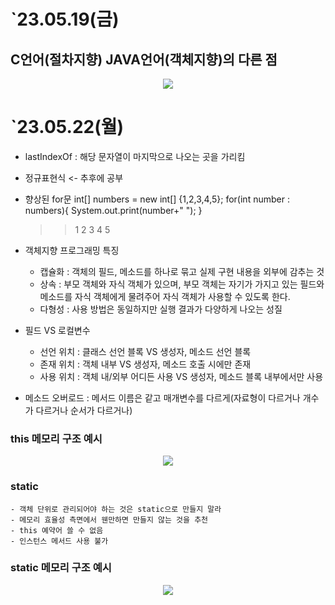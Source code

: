 # `23.05.19(금)

## C언어(절차지향) JAVA언어(객체지향)의 다른 점
<p align="center">
    <img src="https://github.com/yelo-o/CNA_JAVA/assets/64743180/d8680942-61c5-40a9-b55f-e8d1318ab639">
</p>


# `23.05.22(월)
- lastIndexOf : 해당 문자열이 마지막으로 나오는 곳을 가리킴

- 정규표현식 <- 추후에 공부 

- 향상된 for문
	int[] numbers = new int[] {1,2,3,4,5};
	for(int number : numbers){
		System.out.print(number+" ");
	}
	>> 1 2 3 4 5
	
- 객체지향 프로그래밍 특징
	- 캡슐화 : 객체의 필드, 메소드를 하나로 묶고 실제 구현 내용을 외부에 감추는 것
	- 상속 : 부모 객체와 자식 객체가 있으며, 부모 객체는 자기가 가지고 있는
			 필드와 메소드를 자식 객체에게 물려주어 자식 객체가 사용할 수 있도록 한다.
	- 다형성 : 사용 방법은 동일하지만 실행 결과가 다양하게 나오는 성질
	
- 필드 VS 로컬변수
	- 선언 위치 : 클래스 선언 블록		   VS 생성자, 메소드 선언 블록
	- 존재 위치 : 객체 내부 			   VS 생성자, 메소드 호출 시에만 존재
	- 사용 위치 : 객체 내/외부 어디든 사용 VS 생성자, 메소드 블록 내부에서만 사용

- 메소드 오버로드 : 메서드 이름은 같고 매개변수를 다르게(자료형이 다르거나 개수가 다르거나 순서가 다르거나)

### this 메모리 구조 예시
<p align="center">
    <img src="https://github.com/yelo-o/CNA_JAVA/assets/64743180/ff4cd0d5-6173-40cf-adbd-c295326cf02b">
</p>


### static
	- 객체 단위로 관리되어야 하는 것은 static으로 만들지 말라
	- 메모리 효율성 측면에서 웬만하면 만들지 않는 것을 추천
	- this 예약어 쓸 수 없음
	- 인스턴스 메서드 사용 불가
	
### static 메모리 구조 예시
<p align="center">
    <img src="https://github.com/yelo-o/CNA_JAVA/assets/64743180/96fd1962-27d2-4a16-ade8-501e5b55c62a">
</p>

